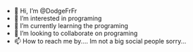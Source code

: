 - 👋 Hi, I’m @DodgeFrFr
- 👀 I’m interested in programing
- 🌱 I’m currently learning the programing
- 💞️ I’m looking to collaborate on programing
- 📫 How to reach me by.... Im not a big social people sorry...

<!---
DodgeFrFr/DodgeFrFr is a ✨ special ✨ repository because its `README.md` (this file) appears on your GitHub profile.
You can click the Preview link to take a look at your changes.
--->
